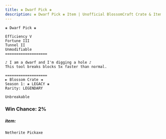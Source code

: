 ```yaml
---
title: ❀ Dwarf Pick ❀
description: ❀ Dwarf Pick ❀ Item | Unofficial BlossomCraft Crate & Item Documentation
---
```

```
❀ Dwarf Pick ❀

Efficiency V
Fortune III
Tunnel II
Unmodifiable
===================

♪ I am a dwarf and I'm digging a hole ♪
This tool breaks blocks 5x faster than normal.

===================
► Blossom Crate ◄
Season 1: ❀ LEGACY ❀
Rarity: LEGENDARY

Unbreakable
```
### Win Chance: 2%

##### item:
`Netherite Pickaxe`